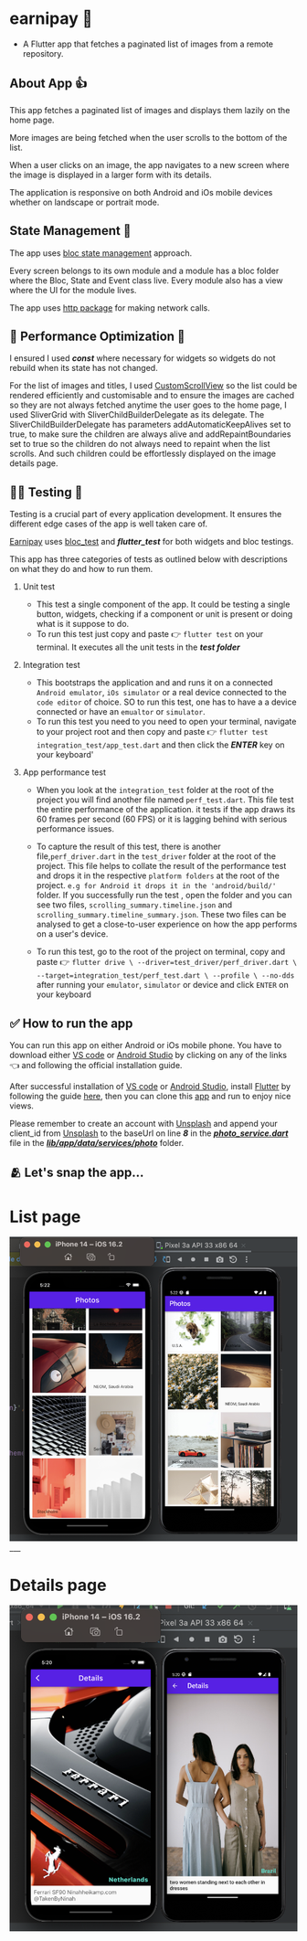 # earnipay :gift_heart:

- A  Flutter app that fetches a paginated list of images from a remote repository.


## About App :+1:

This app fetches a paginated list of images and displays them lazily on the home page.

More images are being fetched when the user scrolls to the bottom of the list.

When a user clicks on an image, the app navigates to a new screen where the image is displayed in a larger form with its details.

The application is responsive on both Android and iOs mobile devices whether on landscape or portrait mode.



## State Management :star_struck:

The app uses [bloc state management](https://pub.dev/packages/flutter_bloc) approach.

Every screen belongs to its own module and a module has a bloc folder where the Bloc, State and Event class live.
Every module also has a view where the UI for the module lives.

The app uses [http package](https://pub.dev/packages/http) for making network calls.

## :muscle: Performance Optimization :muscle:

I ensured I used ***const*** where necessary for widgets so widgets do not rebuild when its state has not changed.

For the list of images and titles, I used [CustomScrollView](https://api.flutter.dev/flutter/widgets/CustomScrollView-class.html) so the list could be rendered efficiently and customisable and to ensure the images are cached so they are not always fetched anytime the user goes to the home page, I used SliverGrid with SliverChildBuilderDelegate as its delegate. The SliverChildBuilderDelegate has parameters addAutomaticKeepAlives set to true, to make sure the children are always alive and addRepaintBoundaries set to true so the children do not always need to repaint when the list scrolls. And such children could be effortlessly displayed on the image details page.

## :surfing_man: Testing :horse_racing:
Testing is a crucial part of every application development. It ensures the different edge cases of 
the app is well taken care of.

[Earnipay](https://github.com/ernestkoko/earnipay) uses [bloc_test](https://pub.dev/packages/bloc_test/example) and ***flutter_test*** for both widgets and bloc testings.

This app has three categories of tests as outlined below with descriptions on what they do and how to run them.

1. Unit test
    - This test a single component of the app. It could be testing a single button, widgets, checking if a component or unit is present or doing what is it suppose to do.
    - To run this test just copy and paste :point_right: `flutter test`  on your terminal. It executes all the unit tests in the ***test folder***

2. Integration test
    - This bootstraps the application and and runs it on a connected `Android emulator`,  `iOs simulator` or a real device connected to the `code editor` of choice. SO to run this test, one has to have a a device connected or have an `emualtor` or `simulator`.
    - To run this test you need to you need to open your terminal, navigate to your project root and then copy and paste :point_right:  `flutter test integration_test/app_test.dart` and then click the ***ENTER*** key on your keyboard'

3. App performance test
    - When you look at the `integration_test` folder at the root of the project you will find another 
    file named `perf_test.dart`. This file test the entire performance of the application. it tests if the app
    draws its 60 frames per second (60 FPS) or it is lagging behind with serious performance issues.
    
    - To capture the result of this test, there is another file,`perf_driver.dart` in the `test_driver` folder at the root of the project.
    This file helps to collate the result of the performance test and drops it in the respective `platform folders` at the root of the project. 
    `e.g for Android it drops it in the 'android/build/'` folder. If you successfully run the test
    , open the folder and you can see two files, `scrolling_summary.timeline.json` and `scrolling_summary.timeline_summary.json`.
    These two files can be analysed to get a close-to-user experience on how the app performs on a user's device.
    - To run this test, go to the root of the project on terminal, copy and paste :point_right: `flutter drive \
      --driver=test_driver/perf_driver.dart \
      --target=integration_test/perf_test.dart \
      --profile \
      --no-dds`  after running your `emulator`, `simulator` or device and click `ENTER` on your keyboard


## :white_check_mark: How to run the app 
You can run this app on either Android or iOs mobile phone.
You have to download either [VS code](https://code.visualstudio.com/download) or [Android Studio](https://developer.android.com/studio?gclid=CjwKCAjwvpCkBhB4EiwAujULMuW99G8v2aZbcrnfO4QFAiS7IIBnn3_dHMPOa0fSoroNEaxl-x2SmRoC-HwQAvD_BwE&gclsrc=aw.ds) by clicking on any of the links :point_left:  and following the official installation guide. 

After successful installation of [VS code](https://code.visualstudio.com/download) or [Android Studio](https://developer.android.com/studio?gclid=CjwKCAjwvpCkBhB4EiwAujULMuW99G8v2aZbcrnfO4QFAiS7IIBnn3_dHMPOa0fSoroNEaxl-x2SmRoC-HwQAvD_BwE&gclsrc=aw.ds),  install [Flutter](https://docs.flutter.dev/get-started/editor?tab=vscode) by following the guide [here](https://docs.flutter.dev/get-started/editor?tab=vscode), then you can clone this [app](https://github.com/ernestkoko/earnipay) and run to enjoy nice views.

Please remember to create an account with [Unsplash](https://unsplash.com/documentation#registering-your-application) and append your client_id from [Unsplash](https://unsplash.com/documentation#registering-your-application) to the baseUrl on line ***8*** in the [***photo_service.dart***](https://github.com/ernestkoko/earnipay/blob/main/lib/app/data/services/photo/photo_service.dart) file in the [***lib/app/data/services/photo***](https://github.com/ernestkoko/earnipay/tree/main/lib/app/data/services/photo) folder.

## :people_hugging: Let's snap the app...

# List page
![alt image1](image1.png)___

# Details page
![alt image2](image2.png)